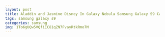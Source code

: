 ```yaml
---
layout: post
title: Aladdin and Jasmine Disney In Galaxy Nebula Samsung Galaxy S9 Case
tags: samsung galaxy s9
categories: samsung
img: 1To6gUQw5VQfiIC81qZN7FvayRtkRmo7M
---
```

